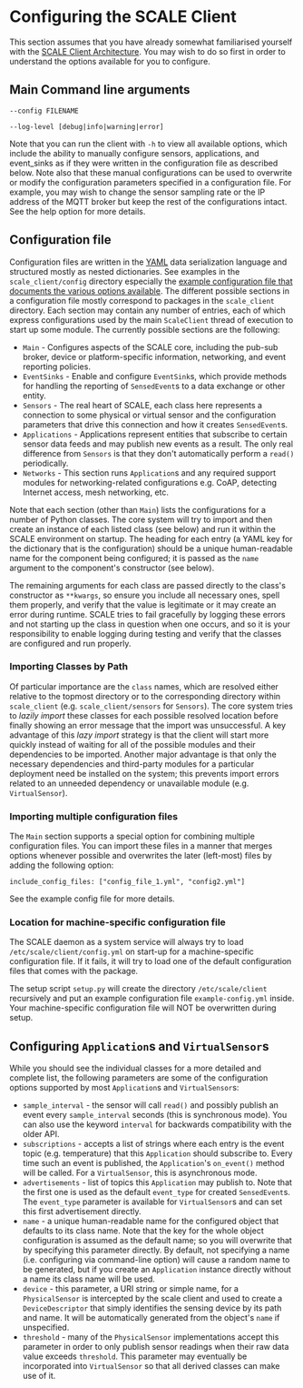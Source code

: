 # Configuring the SCALE Client

This section assumes that you have already somewhat familiarised yourself with the [SCALE Client Architecture](ARCHITECTURE.md).  You may wish to do so first in order to understand the options available for you to configure.


## Main Command line arguments
```
--config FILENAME

--log-level [debug|info|warning|error]
```

Note that you can run the client with `-h` to view all available options, which include the ability to manually configure sensors, applications, and event_sinks as if they were written in the configuration file as described below.
Note also that these manual configurations can be used to overwrite or modify the configuration parameters specified in a configuration file.  For example, you may wish to change the sensor sampling rate or the IP address of the MQTT broker but keep the rest of the configurations intact.  See the help option for more details.


## Configuration file

Configuration files are written in the [YAML](http://www.yaml.org/start.html) data serialization language and structured mostly as nested dictionaries.
See examples in the `scale_client/config` directory especially the [example configuration file that documents the various options available](../scale_client/config/example_config.yml).
The different possible sections in a configuration file mostly correspond to packages in the `scale_client` directory.
Each section may contain any number of entries, each of which express configurations used by the main `ScaleClient` thread of execution
to start up some module.
The currently possible sections are the following:

* `Main` - Configures aspects of the SCALE core, including the pub-sub broker, device or platform-specific information, networking, and event reporting policies.
* `EventSinks` - Enable and configure `EventSink`s, which provide methods for handling the reporting of `SensedEvent`s to a data exchange or other entity.
* `Sensors` - The real heart of SCALE, each class here represents a connection to some physical or virtual sensor and the configuration parameters that drive this connection and how it creates `SensedEvent`s.
* `Applications` - Applications represent entities that subscribe to certain sensor data feeds and may publish new events as a result.  The only real difference from `Sensors` is that they don't automatically perform a `read()` periodically.
* `Networks` - This section runs `Application`s and any required support modules for networking-related configurations e.g. CoAP, detecting Internet access, mesh networking, etc.

Note that each section (other than `Main`) lists the configurations for a number of Python classes.  The core system will try to import and then create an instance of each listed class (see below) and run it within the SCALE environment on startup.
The heading for each entry (a YAML key for the dictionary that is the configuration) should be a unique human-readable name for the component being configured; it is passed as the `name` argument to the component's constructor (see below).

The remaining arguments for each class are passed directly to the class's constructor as `**kwargs`, so ensure you include all necessary ones, spell them properly, and verify that the value is legitimate or it may create an error during runtime.  SCALE tries to fail gracefully by logging these errors and not starting up the class in question when one occurs, and so it is your responsibility to enable logging during testing and verify that the classes are configured and run properly.


### Importing Classes by Path

Of particular importance are the `class` names, which are resolved either relative to the topmost directory or to the corresponding directory within `scale_client` (e.g. `scale_client/sensors` for `Sensors`).
The core system tries to *lazily import* these classes for each possible resolved location before finally showing an error message that the import was unsuccessful.
A key advantage of this *lazy import* strategy is that the client will start more quickly instead of waiting for all of the possible modules and their dependencies to be imported.
Another major advantage is that only the necessary dependencies and third-party modules for a particular deployment need be installed on the system; this prevents import errors related to an unneeded dependency or unavailable module (e.g. `VirtualSensor`).


### Importing multiple configuration files

The `Main` section supports a special option for combining multiple configuration files.  You can import these files in a manner that merges options whenever possible and overwrites the later (left-most) files by adding the following option:

`include_config_files: ["config_file_1.yml", "config2.yml"]`

See the example config file for more details.


### Location for machine-specific configuration file

The SCALE daemon as a system service will always try to load `/etc/scale/client/config.yml` on start-up for a machine-specific configuration file. If it fails, it will try to load one of the default configuration files that comes with the package.

The setup script `setup.py` will create the directory `/etc/scale/client` recursively and put an example configuration file `example-config.yml` inside. Your machine-specific configuration file will NOT be overwritten during setup.


## Configuring `Application`s and `VirtualSensor`s

While you should see the individual classes for a more detailed and complete list, the following parameters are some of the configuration options supported by most `Application`s and `VirtualSensor`s:

* `sample_interval` - the sensor will call `read()` and possibly publish an event every `sample_interval` seconds (this is synchronous mode).  You can also use the keyword `interval` for backwards compatibility with the older API.
* `subscriptions` - accepts a list of strings where each entry is the event topic (e.g. temperature) that this `Application` should subscribe to.  Every time such an event is published, the `Application`'s `on_event()` method will be called.  For a `VirtualSensor`, this is asynchronous mode.
* `advertisements` - list of topics this `Application` may publish to.  Note that the first one is used as the default `event_type` for created `SensedEvent`s.  The `event_type` parameter is available for `VirtualSensor`s and can set this first advertisement directly.
* `name` - a unique human-readable name for the configured object that defaults to its class name.  Note that the key for the whole object configuration is assumed as the default name; so you will overwrite that by specifying this parameter directly.  By default, not specifying a name (i.e. configuring via command-line option) will cause a random name to be generated, but if you create an `Application` instance directly without a name its class name will be used.
* `device` - this parameter, a URI string or simple name, for a `PhysicalSensor` is intercepted by the scale client and used to create a `DeviceDescriptor` that simply identifies the sensing device by its path and name.  It will be automatically generated from the object's `name` if unspecified.
* `threshold` - many of the `PhysicalSensor` implementations accept this parameter in order to only publish sensor readings when their raw data value exceeds `threshold`.  This parameter may eventually be incorporated into `VirtualSensor` so that all derived classes can make use of it.
